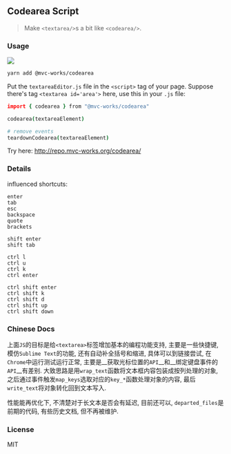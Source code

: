 
Codearea Script
----

> Make `<textarea/>`s a bit like `<codearea/>`.

### Usage

![](https://img.shields.io/npm/v/@mvc-works/codearea.svg)

```bash
yarn add @mvc-works/codearea
```

Put the `textareaEditor.js` file in the `<script>` tag of your page.
Suppose there's tag `<textarea id='area'>` here, use this in your `.js` file:

```coffee
import { codearea } from "@mvc-works/codearea"

codearea(textareaElement)

# remove events
teardownCodearea(textareaElement)
```

Try here: http://repo.mvc-works.org/codearea/

### Details

influenced shortcuts:

```
enter
tab
esc
backspace
quote
brackets

shift enter
shift tab

ctrl l
ctrl u
ctrl k
ctrl enter

ctrl shift enter
ctrl shift k
ctrl shift d
ctrl shift up
ctrl shift down
```

### Chinese Docs

上面`JS`的目标是给`<textarea>`标签增加基本的编程功能支持,
主要是一些快捷键, 模仿`Sublime Text`的功能, 还有自动补全括号和缩进,
具体可以到链接尝试, 在`Chrome`中运行测试运行正常,
主要是__获取光标位置的`API`__和__绑定键盘事件的`API`__有差别.
大致思路是用`wrap_text`函数将文本框内容包装成按列处理的对象,
之后通过事件触发`map_keys`选取对应的`key_*`函数处理对象的内容,
最后`write_text`将对象转化回到文本写入.

性能能再优化下, 不清楚对于长文本是否会有延迟, 目前还可以,
`departed_files`是前期的代码, 有些历史文档, 但不再被维护.

### License

MIT
